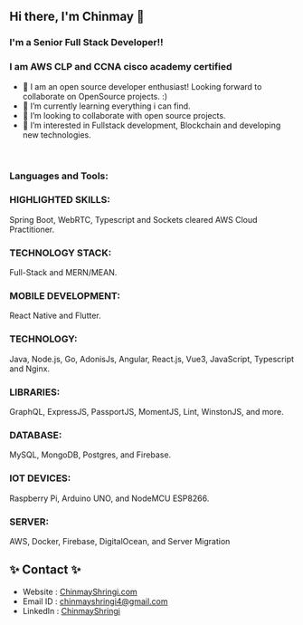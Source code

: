 ## Hi there, I'm Chinmay  👋
### I'm a Senior Full Stack Developer!! 
### I am AWS CLP and CCNA cisco academy certified

- 🔭 I am an open source developer enthusiast! Looking forward to collaborate on OpenSource projects. :)
- 🌱 I’m currently learning everything i can find.
- 👯 I’m looking to collaborate with open source projects.
- 🥅 I’m interested in Fullstack development, Blockchain and developing new technologies.

<br />

### Languages and Tools:
### HIGHLIGHTED SKILLS:
Spring Boot, WebRTC, Typescript and Sockets cleared AWS Cloud Practitioner.
### TECHNOLOGY STACK:
Full-Stack and MERN/MEAN.
### MOBILE DEVELOPMENT:
React Native and Flutter.
### TECHNOLOGY:
Java, Node.js, Go, AdonisJs, Angular, React.js, Vue3, JavaScript, Typescript and Nginx.
### LIBRARIES:
GraphQL, ExpressJS, PassportJS, MomentJS, Lint, WinstonJS, and more.

### DATABASE:
MySQL, MongoDB, Postgres, and Firebase.

### IOT DEVICES:
Raspberry Pi, Arduino UNO, and NodeMCU ESP8266.

### SERVER:
AWS, Docker, Firebase, DigitalOcean, and Server Migration


## ✨ Contact ✨
- Website : <a href="https://chinmayshringi.web.app/" target="_blank">ChinmayShringi.com</a>
- Email ID : chinmayshringi4@gmail.com 
- LinkedIn : <a href="https://www.linkedin.com/in/chinmay-shringi-105736173/" target="_blank">ChinmayShringi</a>
<!---
ChinmayShringi/ChinmayShringi is a ✨ special ✨ repository because its `README.md` (this file) appears on your GitHub profile.
You can click the Preview link to take a look at your changes.
--->
